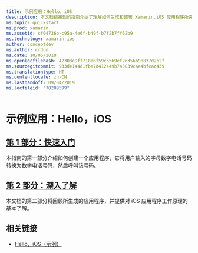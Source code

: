 ```yaml
---
title: 示例应用：Hello，iOS
description: 本文档链接到的指南介绍了理解如何生成和部署 Xamarin.iOS 应用程序所需的工具和概念。
ms.topic: quickstart
ms.prod: xamarin
ms.assetid: cf04736b-c95a-4e6f-b49f-b7f2b7ff62b9
ms.technology: xamarin-ios
author: conceptdev
ms.author: crdun
ms.date: 10/05/2018
ms.openlocfilehash: 42303e9ff710e6f59c5569ef26356b98837d262f
ms.sourcegitcommit: 933de144d1fbe7d412e49b743839cae4bfcac439
ms.translationtype: HT
ms.contentlocale: zh-CN
ms.lasthandoff: 09/04/2019
ms.locfileid: "70289599"
---
```

# <a name="sample-app-hello-ios"></a>示例应用：Hello，iOS

## <a name="part-1-quickstartiosget-startedhello-ioshello-ios-quickstartmd"></a>[第 1 部分：快速入门](~/ios/get-started/hello-ios/hello-ios-quickstart.md)

本指南的第一部分介绍如何创建一个应用程序，它将用户输入的字母数字电话号码转换为数字电话号码，然后呼叫该号码。

## <a name="part-2-deep-diveiosget-startedhello-ioshello-ios-deepdivemd"></a>[第 2 部分：深入了解](~/ios/get-started/hello-ios/hello-ios-deepdive.md)

本文档的第二部分将回顾所生成的应用程序，并提供对 iOS 应用程序工作原理的基本了解。

## <a name="related-links"></a>相关链接

- [Hello，iOS（示例）](https://docs.microsoft.com/samples/xamarin/ios-samples/hello-ios)
